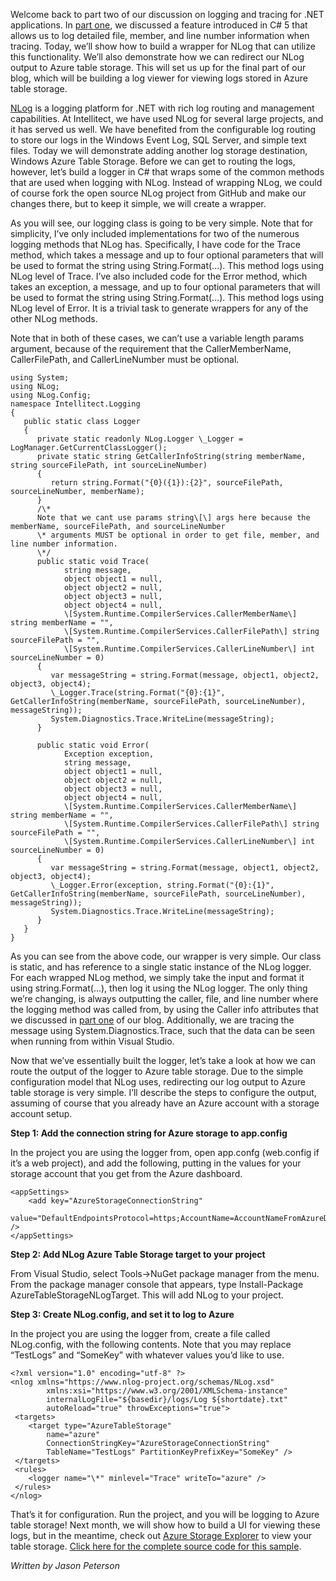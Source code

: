 

Welcome back to part two of our discussion on logging and tracing for .NET applications. In [part one](/building-a-logger-using-caller-info-attributes-part-1/), we discussed a feature introduced in C# 5 that allows us to log detailed file, member, and line number information when tracing. Today, we’ll show how to build a wrapper for NLog that can utilize this functionality. We’ll also demonstrate how we can redirect our NLog output to Azure table storage. This will set us up for the final part of our blog, which will be building a log viewer for viewing logs stored in Azure table storage.

[NLog](https://www.nuget.org/packages/NLog/) is a logging platform for .NET with rich log routing and management capabilities. At Intellitect, we have used NLog for several large projects, and it has served us well. We have benefited from the configurable log routing to store our logs in the Windows Event Log, SQL Server, and simple text files. Today we will demonstrate adding another log storage destination, Windows Azure Table Storage. Before we can get to routing the logs, however, let’s build a logger in C# that wraps some of the common methods that are used when logging with NLog. Instead of wrapping NLog, we could of course fork the open source NLog project from GitHub and make our changes there, but to keep it simple, we will create a wrapper.

As you will see, our logging class is going to be very simple. Note that for simplicity, I’ve only included implementations for two of the numerous logging methods that NLog has. Specifically, I have code for the Trace method, which takes a message and up to four optional parameters that will be used to format the string using String.Format(...). This method logs using NLog level of Trace. I’ve also included code for the Error method, which takes an exception, a message, and up to four optional parameters that will be used to format the string using String.Format(...). This method logs using NLog level of Error. It is a trivial task to generate wrappers for any of the other NLog methods.

Note that in both of these cases, we can’t use a variable length params argument, because of the requirement that the CallerMemberName, CallerFilePath, and CallerLineNumber must be optional.

```
using System;
using NLog;
using NLog.Config;
namespace Intellitect.Logging
{
   public static class Logger
   {
      private static readonly NLog.Logger \_Logger = LogManager.GetCurrentClassLogger();
      private static string GetCallerInfoString(string memberName, string sourceFilePath, int sourceLineNumber)
      {
         return string.Format("{0}({1}):{2}", sourceFilePath, sourceLineNumber, memberName);
      }
      /\*
      Note that we cant use params string\[\] args here because the memberName, sourceFilePath, and sourceLineNumber
      \* arguments MUST be optional in order to get file, member, and line number information.
      \*/
      public static void Trace(
            string message,
            object object1 = null,
            object object2 = null,
            object object3 = null,
            object object4 = null,
            \[System.Runtime.CompilerServices.CallerMemberName\] string memberName = "",
            \[System.Runtime.CompilerServices.CallerFilePath\] string sourceFilePath = "",
            \[System.Runtime.CompilerServices.CallerLineNumber\] int sourceLineNumber = 0)
      {
         var messageString = string.Format(message, object1, object2, object3, object4);
         \_Logger.Trace(string.Format("{0}:{1}", GetCallerInfoString(memberName, sourceFilePath, sourceLineNumber), messageString));
         System.Diagnostics.Trace.WriteLine(messageString);
      }

      public static void Error(
            Exception exception,
            string message,
            object object1 = null,
            object object2 = null,
            object object3 = null,
            object object4 = null,
            \[System.Runtime.CompilerServices.CallerMemberName\] string memberName = "",
            \[System.Runtime.CompilerServices.CallerFilePath\] string sourceFilePath = "",
            \[System.Runtime.CompilerServices.CallerLineNumber\] int sourceLineNumber = 0)
      {
         var messageString = string.Format(message, object1, object2, object3, object4);
         \_Logger.Error(exception, string.Format("{0}:{1}", GetCallerInfoString(memberName, sourceFilePath, sourceLineNumber), messageString));
         System.Diagnostics.Trace.WriteLine(messageString);
      }
   }
}
```

As you can see from the above code, our wrapper is very simple. Our class is static, and has reference to a single static instance of the NLog logger. For each wrapped NLog method, we simply take the input and format it using string.Format(...), then log it using the NLog logger. The only thing we’re changing, is always outputting the caller, file, and line number where the logging method was called from, by using the Caller info attributes that we discussed in [part one](/building-a-logger-using-caller-info-attributes-part-1/) of our blog. Additionally, we are tracing the message using System.Diagnostics.Trace, such that the data can be seen when running from within Visual Studio.

Now that we’ve essentially built the logger, let’s take a look at how we can route the output of the logger to Azure table storage. Due to the simple configuration model that NLog uses, redirecting our log output to Azure table storage is very simple. I’ll describe the steps to configure the output, assuming of course that you already have an Azure account with a storage account setup.

**Step 1: Add the connection string for Azure storage to app.config**

In the project you are using the logger from, open app.confg (web.config if it’s a web project), and add the following, putting in the values for your storage account that you get from the Azure dashboard.

```
<appSettings>
    <add key="AzureStorageConnectionString" 
         value="DefaultEndpointsProtocol=https;AccountName=AccountNameFromAzureDashboard;AccountKey=AccountKeyFromAzureDashboard" />
</appSettings>
```

**Step 2: Add NLog Azure Table Storage target to your project**

From Visual Studio, select Tools->NuGet package manager from the menu. From the package manager console that appears, type Install-Package AzureTableStorageNLogTarget. This will add NLog to your project.

**Step 3: Create NLog.config, and set it to log to Azure**

In the project you are using the logger from, create a file called NLog.config, with the following contents. Note that you may replace “TestLogs” and “SomeKey” with whatever values you’d like to use.

```
<?xml version="1.0" encoding="utf-8" ?>
<nlog xmlns="https://www.nlog-project.org/schemas/NLog.xsd"
        xmlns:xsi="https://www.w3.org/2001/XMLSchema-instance"
        internalLogFile="${basedir}/logs/Log ${shortdate}.txt"
        autoReload="true" throwExceptions="true">
 <targets>
    <target type="AzureTableStorage"
        name="azure"
        ConnectionStringKey="AzureStorageConnectionString"
        TableName="TestLogs" PartitionKeyPrefixKey="SomeKey" />
 </targets>
 <rules>
    <logger name="\*" minlevel="Trace" writeTo="azure" />
 </rules>
</nlog>
```

That’s it for configuration. Run the project, and you will be logging to Azure table storage! Next month, we will show how to build a UI for viewing these logs, but in the meantime, check out [Azure Storage Explorer](https://azurestorageexplorer.codeplex.com/downloads/get/160100) to view your table storage. [Click here for the complete source code for this sample](https://intellitectsp.sharepoint.com/Marketing/_layouts/15/guestaccess.aspx?guestaccesstoken=BRFjINJE3rJXsHwCwii93So5hI%2bFNT%2frV2BOm7y%2bCnk%3d&docid=0f806055181f24e9db04597248583e041).

_Written by Jason Peterson_
